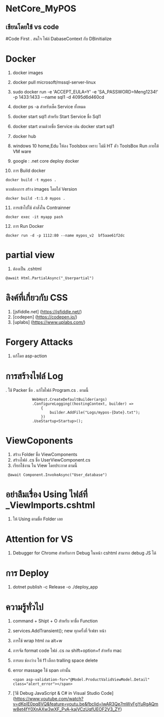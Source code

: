 # NetCore_MyPOS
## เขียนโดยใช้ vs code

#Code First
. สนใจ ไฟล์ DabaseContext กับ DBinitialize 

# Docker
1. docker images 
1. docker pull microsoft/mssql-server-linux
2. sudo docker run -e 'ACCEPT_EULA=Y' -e 'SA_PASSWORD=Meng1234!'  -p 1433:1433 --name sql1 -d 4095d6d460cd
3. docker ps -a  สำหรับเช็ค Service  ทั้งหมด
4. docker start sql1 สำหรับ Start Service ชื่อ Sql1
5. docker start  ตามด้วยชื่อ Service  เช่น  docker start sql1
6. docker hub
7. windows 10  home,Edu  ให้ลง Toolsbox เพราะ ไม่มี HT ตัว ToolsBox  Run ภายใต้ VM ware
8. google  :  .net core deploy docker

9. การ Build docker
``` 
docker build -t mypos . 
```
หากต้องการ สร้าง images โดยใส่ Version
```
docker build -t:1.0 mypos . 
```

11. การเข้าไปใช้ คำสั่งใน Contrainner
```
docker exec -it myapp pash
```

12. การ Run Docker  
```
docker run -d -p 1112:80 --name mypos_v2  bf5aae61f2dc 
```


# partial view  
1. ต้องเป็น .cshtml 

``` @await Html.PartialAsync("_Userpartial") ```


# ลิงค์ที่เกี่ยวกับ CSS
1. [jsfiddle.net] (https://jsfiddle.net/)
2. [codepen] (https://codepen.io/)
3. [uplabs] (https://www.uplabs.com/)

# Forgery Attacks 
1. แก้โดย asp-action 

# การสร้างไฟล์ Log 
. ใช้ Packer ชื่อ <PackageReference Include="Serilog.Extensions.Logging.File" Version="2.0.0-dev-00024"/>
. แก้ไขไฟล์ Program.cs
. ตามนี้

```
            WebHost.CreateDefaultBuilder(args)
            .ConfigureLogging((hostingContext, builder) =>
                {
                    builder.AddFile("Logs/mypos-{Date}.txt");
                })
            .UseStartup<Startup>();
```

# ViewCoponents  
 1. สร้าง Folder ชื่อ ViewComponents
 2. สร้างไฟล์ .cs  ชื่อ UserViewComponent.cs  
 3. เรียกใช้งาน ใน View  โดยประกาศ ตามนี้  

```
 @await Component.InvokeAsync("User_database")
```

# อย่าลืมเรื่อง Using ไฟล์ที่  _ViewImports.cshtml
1. ให้ Using ตามชื่อ Folder เลย

# Attention for VS
1. Debugger for Chrome  สำหรับการ Debug ในหน้า cshtml สามารถ debug  JS ได้


# การ Deploy
1. dotnet publish -c Release -o ./deploy_app


# ความรู้ทั่วไป 
1. command + Shipt + O  สำหรับ หาชื่อ Function
2. services.AddTransient<ProductService>(); new ทุกครั้งที่ รีเฟชร หน้า
3. การใช้ wrap html  กด  alt+w
4. การจัด format code ไฟล์ \.cs กด shift+option+f สำหรับ mac
5. การลบ ช่องว่าง ให้ f1 เลือก tralling space delete
6. error massage ใช้ span เท่านั้น

    ``` <span asp-validation-for="@Model.ProductValidViewModel.Detail" class="alert_error"></span> ```

7. [วิธี Debug JavaScript & C# in Visual Studio Code] (https://www.youtube.com/watch?v=dKpIE0pq8VQ&feature=youtu.be&fbclid=IwAR3Qe7mWvFgYuRgAQmw8et4fY0XnAXw3wXF_PvA-kajVCzUqfUEOF2V3_ZY)



